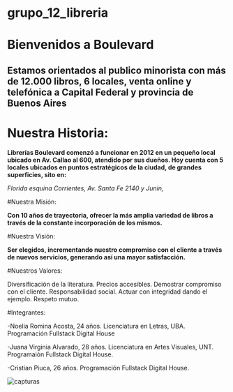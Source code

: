 # grupo_12_libreria

# Bienvenidos a Boulevard 

## Estamos orientados al publico minorista con más de 12.000 libros, 6 locales, venta online y telefónica a Capital Federal y provincia de Buenos Aires 



# Nuestra Historia:

**Librerías Boulevard comenzó a funcionar en 2012 en un pequeño local ubicado en Av. Callao al 600, atendido por sus dueños. Hoy cuenta con 5 locales ubicados en puntos estratégicos de la ciudad, de grandes superficies, sito en:**

*Florida esquina Corrientes,*
*Av. Santa Fe 2140 y Junin,*
 

#Nuestra Misión:

**Con 10 años de trayectoria, ofrecer la más amplia variedad de libros a través de la constante incorporación de los mismos.**

#Nuestra Visión:

**Ser elegidos, incrementando nuestro compromiso con el cliente a través de nuevos servicios, generando así una mayor satisfacción.**

#Nuestros Valores:

Diversificación de la literatura.
Precios accesibles.
Demostrar compromiso con el cliente.
Responsabilidad social.
Actuar con integridad dando el ejemplo.
Respeto mutuo.
 

#Integrantes: 

-Noelia Romina Acosta, 24 años. Licenciatura en Letras, UBA. Programación Fullstack Digital House

-Juana Virginia Alvarado, 28 años. Licenciatura en Artes Visuales, UNT. Programaión Fullstack Digital House.

-Cristian Piuca, 26 años. Programación Fullstack Digital House.

![capturas](https://myoctocat.com/assets/images/base-octocat.svg)



